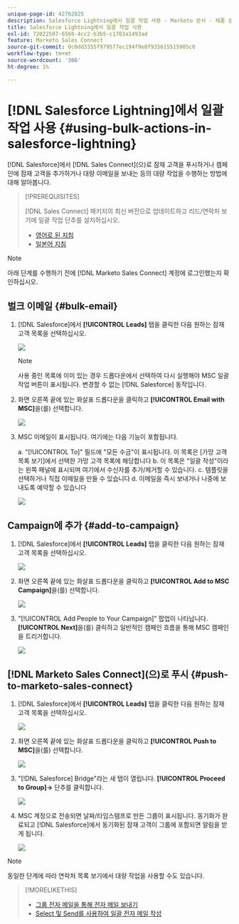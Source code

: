 ```yaml
---
unique-page-id: 42762825
description: Salesforce Lightning에서 일괄 작업 사용 - Marketo 문서 - 제품 설명서
title: Salesforce Lightning에서 일괄 작업 사용
exl-id: 72022507-6568-4cc2-b3b5-c1703a1493ad
feature: Marketo Sales Connect
source-git-commit: 0c0dd3355f979577ec194f9e8f935615515905c0
workflow-type: tm+mt
source-wordcount: '366'
ht-degree: 1%

---
```


# [!DNL Salesforce Lightning]에서 일괄 작업 사용 {#using-bulk-actions-in-salesforce-lightning}

[!DNL Salesforce]에서 [!DNL Sales Connect]&#x200B;(으)로 잠재 고객을 푸시하거나 캠페인에 잠재 고객을 추가하거나 대량 이메일을 보내는 등의 대량 작업을 수행하는 방법에 대해 알아봅니다.

>[!PREREQUISITES]
>
>[!DNL Sales Connect] 패키지의 최신 버전으로 업데이트하고 리드/연락처 보기에 일괄 작업 단추를 설치하십시오.
>
>* [영어로 된 지침](assets/sf-guide-for-lightning-en.pdf)
>* [일본어 지침](assets/sf-guide-for-lightning-ja.pdf)

>[!NOTE]
>
>아래 단계를 수행하기 전에 [!DNL Marketo Sales Connect] 계정에 로그인했는지 확인하십시오.

## 벌크 이메일 {#bulk-email}

1. [!DNL Salesforce]에서 **[!UICONTROL Leads]** 탭을 클릭한 다음 원하는 잠재 고객 목록을 선택하십시오.

   ![](assets/one-6.png)

   >[!NOTE]
   >
   >사용 중인 목록에 이미 있는 경우 드롭다운에서 선택하여 다시 실행해야 MSC 일괄 작업 버튼이 표시됩니다. 변경할 수 없는 [!DNL Salesforce] 동작입니다.

1. 화면 오른쪽 끝에 있는 화살표 드롭다운을 클릭하고 **[!UICONTROL Email with MSC]**&#x200B;을(를) 선택합니다.

   ![](assets/two-6.png)

1. MSC 이메일이 표시됩니다. 여기에는 다음 기능이 포함됩니다.

   a. &quot;[!UICONTROL To]&quot; 필드에 &quot;모든 수금&quot;이 표시됩니다. 이 목록은 [가망 고객 목록 보기]에서 선택한 가망 고객 목록에 해당합니다
b. 이 목록은 &quot;일괄 작성&quot;이라는 왼쪽 패널에 표시되며 여기에서 수신자를 추가/제거할 수 있습니다.
c. 템플릿을 선택하거나 직접 이메일을 만들 수 있습니다
d. 이메일을 즉시 보내거나 나중에 보내도록 예약할 수 있습니다

   ![](assets/three-5.png)

## Campaign에 추가 {#add-to-campaign}

1. [!DNL Salesforce]에서 **[!UICONTROL Leads]** 탭을 클릭한 다음 원하는 잠재 고객 목록을 선택하십시오.

   ![](assets/four-4.png)

1. 화면 오른쪽 끝에 있는 화살표 드롭다운을 클릭하고 **[!UICONTROL Add to MSC Campaign]**&#x200B;을(를) 선택합니다.

   ![](assets/five-4.png)

1. &quot;[!UICONTROL Add People to Your Campaign]&quot; 팝업이 나타납니다. **[!UICONTROL Next]**&#x200B;을(를) 클릭하고 일반적인 캠페인 흐름을 통해 MSC 캠페인을 트리거합니다.

   ![](assets/six-1.png)

## [!DNL Marketo Sales Connect]&#x200B;(으)로 푸시 {#push-to-marketo-sales-connect}

1. [!DNL Salesforce]에서 **[!UICONTROL Leads]** 탭을 클릭한 다음 원하는 잠재 고객 목록을 선택하십시오.

   ![](assets/seven-2.png)

1. 화면 오른쪽 끝에 있는 화살표 드롭다운을 클릭하고 **[!UICONTROL Push to MSC]**&#x200B;을(를) 선택합니다.

   ![](assets/eight-2.png)

1. &quot;[!DNL Salesforce] Bridge&quot;라는 새 탭이 열립니다. **[!UICONTROL Proceed to Group]→** 단추를 클릭합니다.

   ![](assets/nine-2.png)

1. MSC 계정으로 전송되면 날짜/타임스탬프로 만든 그룹이 표시됩니다. 동기화가 완료되고 [!DNL Salesforce]에서 동기화된 잠재 고객이 그룹에 포함되면 알림을 받게 됩니다.

   ![](assets/ten-1.png)

>[!NOTE]
>
>동일한 단계에 따라 연락처 목록 보기에서 대량 작업을 사용할 수도 있습니다.

>[!MORELIKETHIS]
>
>* [그룹 전자 메일을 통해 전자 메일 보내기](/help/marketo/product-docs/marketo-sales-connect/email/using-the-compose-window/sending-emails-via-group-email.md)
>* [Select 및 Send를 사용하여 일괄 전자 메일 작성](/help/marketo/product-docs/marketo-sales-connect/email/using-the-compose-window/composing-bulk-emails-with-select-and-send.md#sending-emails)
